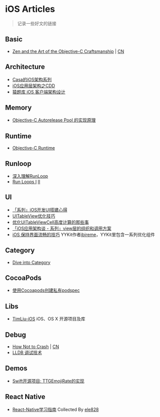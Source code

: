 # iOS Articles

> 记录一些好文的链接

## Basic
* [Zen and the Art of the Objective-C Craftsmanship](https://github.com/objc-zen/objc-zen-book) | [CN](https://github.com/oa414/objc-zen-book-cn)

## Architecture
* [Casa的iOS架构系列](http://casatwy.com/iosying-yong-jia-gou-tan-kai-pian.html)
* [iOS应用层架构之CDD](http://mrpeak.cn/blog/cdd/)
* [猿题库 iOS 客户端架构设计](http://gracelancy.com/blog/2016/01/06/ape-ios-arch-design/)

## Memory

* [Objective-C Autorelease Pool 的实现原理](http://blog.leichunfeng.com/blog/2015/05/31/objective-c-autorelease-pool-implementation-principle/)


## Runtime

* [Objective-C Runtime](http://yulingtianxia.com/blog/2014/11/05/objective-c-runtime/)

## Runloop

* [深入理解RunLoop](http://blog.ibireme.com/2015/05/18/runloop/)
* [Run Loops I](http://pandara.xyz/2015/12/17/Run%20Loops/) [II](http://pandara.xyz/2015/12/18/runloop2/)

## UI

* [「系列」iOS开发UI搭建心得](http://lvwenhan.com/ios/452.html)
* [UITableView优化技巧](http://longxdragon.github.io/2015/05/26/UITableView%E4%BC%98%E5%8C%96%E6%8A%80%E5%B7%A7/)
* [优化UITableViewCell高度计算的那些事](http://blog.sunnyxx.com/2015/05/17/cell-height-calculation/)
* [「iOS应用架构谈 - 系列」view层的组织和调用方案](http://casatwy.com/iosying-yong-jia-gou-tan-viewceng-de-zu-zhi-he-diao-yong-fang-an.html)
* [iOS 保持界面流畅的技巧](http://blog.ibireme.com/2015/11/12/smooth_user_interfaces_for_ios/?utm_source=tuicool&utm_medium=referral) YYKit作者[ibireme](https://github.com/ibireme)，YYKit里包含一系列优化组件

## Category
* [Dive into Category](http://tech.meituan.com/DiveIntoCategory.html)

## CocoaPods

* [使用Cocoapods创建私有podspec](http://blog.wtlucky.com/blog/2015/02/26/create-private-podspec/)

## Libs

* [TimLiu-iOS](https://github.com/Tim9Liu9/TimLiu-iOS) iOS、OS X 开源项目及库

## Debug
* [How Not to Crash](http://inessential.com/hownottocrash) | [CN](http://ifujun.com/yi-wen-how-not-to-crash-ru-he-cai-neng-bu-beng-kui/)
* [LLDB 调试技术](http://swiftcafe.io/2015/09/05/lldb-debug/)

## Demos
* [Swift开源项目: TTGEmojiRate的实现](http://tutuge.me/2015/10/25/ttgemojirate-lib/)

## React Native
* [React-Native学习指南](https://github.com/ele828/react-native-guide) Collected By [ele828](https://github.com/ele828)


